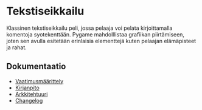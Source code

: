 # Tekstiseikkailu
Klassinen tekstiseikkailu peli, jossa pelaaja voi pelata kirjoittamalla komentoja syotekenttään. Pygame mahdolllistaa grafiikan piirtämiseen, joten sen avulla esitetään erinlaisia elementtejä kuten pelaajan elämäpisteet ja rahat.

## Dokumentaatio
- [Vaatimusmäärittely](./poetry-projekti/dokumentaatio/vaatimusmäärittely.md)
- [Kirjanpito](./poetry-projekti/dokumentaatio/tuntikirjaus)
- [Arkkitehtuuri](./poetry-projekti/dokumentaatio/arkkitehtuuri.md)
- [Changelog](./poetry-projekti/dokumentaatio/changelog.md)

